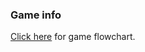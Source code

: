 ### Game info
[Click here](https://viewer.diagrams.net/?tags=%7B%7D&highlight=0000ff&edit=_blank&layers=1&nav=1&title=Adventure%20Game.drawio#Uhttps%3A%2F%2Fdrive.google.com%2Fuc%3Fid%3D1PIoesXJJRfJeP99SUIgDCXSpknsjXQTD%26export%3Ddownload) for game flowchart.